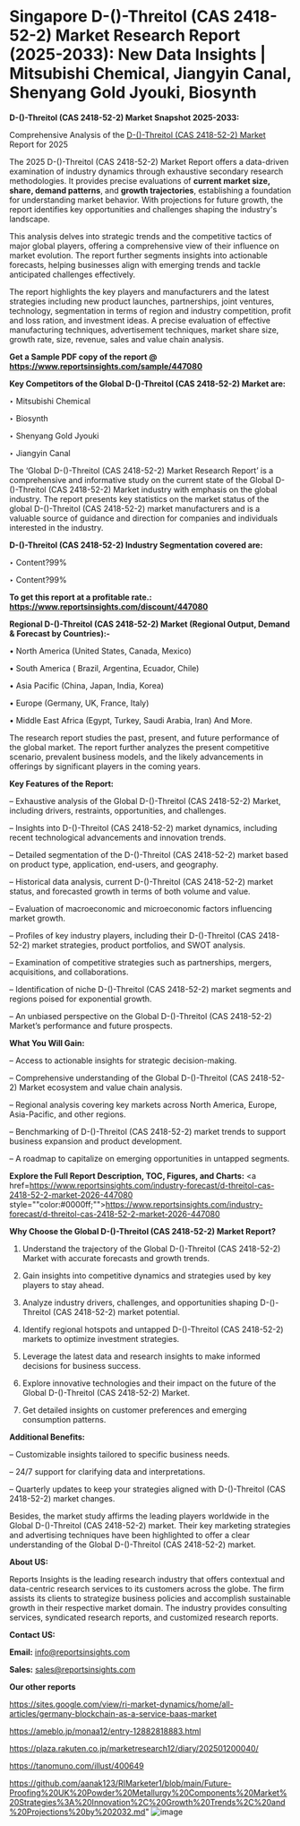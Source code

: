 # Singapore D-()-Threitol (CAS 2418-52-2) Market Research Report (2025-2033): New Data Insights | Mitsubishi Chemical, Jiangyin Canal, Shenyang Gold Jyouki, Biosynth

<strong>D-()-Threitol (CAS 2418-52-2) Market Snapshot 2025-2033:</strong>

Comprehensive Analysis of the <a href=https://www.reportsinsights.com/sample/447080>D-()-Threitol (CAS 2418-52-2) Market</a> Report for 2025

The 2025 D-()-Threitol (CAS 2418-52-2) Market Report offers a data-driven examination of industry dynamics through exhaustive secondary research methodologies. It provides precise evaluations of <strong>current market size, share, demand patterns</strong>, and <strong>growth trajectories</strong>, establishing a foundation for understanding market behavior. With projections for future growth, the report identifies key opportunities and challenges shaping the industry's landscape.

This analysis delves into strategic trends and the competitive tactics of major global players, offering a comprehensive view of their influence on market evolution. The report further segments insights into actionable forecasts, helping businesses align with emerging trends and tackle anticipated challenges effectively.

The report highlights the key players and manufacturers and the latest strategies including new product launches, partnerships, joint ventures, technology, segmentation in terms of region and industry competition, profit and loss ration, and investment ideas. A precise evaluation of effective manufacturing techniques, advertisement techniques, market share size, growth rate, size, revenue, sales and value chain analysis.

<strong>Get a Sample PDF copy of the report @ <a href=https://www.reportsinsights.com/sample/447080 style=color:#0000ff;>https://www.reportsinsights.com/sample/447080</a></strong>

<strong>Key Competitors of the Global D-()-Threitol (CAS 2418-52-2) Market are:</strong>

‣ Mitsubishi Chemical

‣ Biosynth

‣ Shenyang Gold Jyouki

‣ Jiangyin Canal

The ‘Global D-()-Threitol (CAS 2418-52-2) Market Research Report’ is a comprehensive and informative study on the current state of the Global D-()-Threitol (CAS 2418-52-2) Market industry with emphasis on the global industry. The report presents key statistics on the market status of the global D-()-Threitol (CAS 2418-52-2) market manufacturers and is a valuable source of guidance and direction for companies and individuals interested in the industry.

<strong>D-()-Threitol (CAS 2418-52-2) Industry Segmentation covered are:</strong>

‣ Content?99%

‣ Content?99%

<strong>To get this report at a profitable rate.: <a href=https://www.reportsinsights.com/discount/447080 style=color:#0000ff;>https://www.reportsinsights.com/discount/447080</a></strong>

<strong>Regional D-()-Threitol (CAS 2418-52-2) Market (Regional Output, Demand &amp; Forecast by Countries):-</strong>

• North America (United States, Canada, Mexico)

• South America ( Brazil, Argentina, Ecuador, Chile)

• Asia Pacific (China, Japan, India, Korea)

• Europe (Germany, UK, France, Italy)

• Middle East Africa (Egypt, Turkey, Saudi Arabia, Iran) And More.

The research report studies the past, present, and future performance of the global market. The report further analyzes the present competitive scenario, prevalent business models, and the likely advancements in offerings by significant players in the coming years.

<strong>Key Features of the Report:</strong>

– Exhaustive analysis of the Global D-()-Threitol (CAS 2418-52-2) Market, including drivers, restraints, opportunities, and challenges.

– Insights into D-()-Threitol (CAS 2418-52-2) market dynamics, including recent technological advancements and innovation trends.

– Detailed segmentation of the D-()-Threitol (CAS 2418-52-2) market based on product type, application, end-users, and geography.

– Historical data analysis, current D-()-Threitol (CAS 2418-52-2) market status, and forecasted growth in terms of both volume and value.

– Evaluation of macroeconomic and microeconomic factors influencing market growth.

– Profiles of key industry players, including their D-()-Threitol (CAS 2418-52-2) market strategies, product portfolios, and SWOT analysis.

– Examination of competitive strategies such as partnerships, mergers, acquisitions, and collaborations.

– Identification of niche D-()-Threitol (CAS 2418-52-2) market segments and regions poised for exponential growth.

– An unbiased perspective on the Global D-()-Threitol (CAS 2418-52-2) Market’s performance and future prospects.

<strong>What You Will Gain:</strong>

– Access to actionable insights for strategic decision-making.

– Comprehensive understanding of the Global D-()-Threitol (CAS 2418-52-2) Market ecosystem and value chain analysis.

– Regional analysis covering key markets across North America, Europe, Asia-Pacific, and other regions.

– Benchmarking of D-()-Threitol (CAS 2418-52-2) market trends to support business expansion and product development.

– A roadmap to capitalize on emerging opportunities in untapped segments.

<strong>Explore the Full Report Description, TOC, Figures, and Charts:</strong>
<a href=https://www.reportsinsights.com/industry-forecast/d-threitol-cas-2418-52-2-market-2026-447080 style=""color:#0000ff;"">https://www.reportsinsights.com/industry-forecast/d-threitol-cas-2418-52-2-market-2026-447080</a>

<strong>Why Choose the Global D-()-Threitol (CAS 2418-52-2) Market Report?</strong>

1. Understand the trajectory of the Global D-()-Threitol (CAS 2418-52-2) Market with accurate forecasts and growth trends.

2. Gain insights into competitive dynamics and strategies used by key players to stay ahead.

3. Analyze industry drivers, challenges, and opportunities shaping D-()-Threitol (CAS 2418-52-2) market potential.

4. Identify regional hotspots and untapped D-()-Threitol (CAS 2418-52-2) markets to optimize investment strategies.

5. Leverage the latest data and research insights to make informed decisions for business success.

6. Explore innovative technologies and their impact on the future of the Global D-()-Threitol (CAS 2418-52-2) Market.

7. Get detailed insights on customer preferences and emerging consumption patterns.

<strong>Additional Benefits:</strong>

– Customizable insights tailored to specific business needs.

– 24/7 support for clarifying data and interpretations.

– Quarterly updates to keep your strategies aligned with D-()-Threitol (CAS 2418-52-2) market changes.

Besides, the market study affirms the leading players worldwide in the Global D-()-Threitol (CAS 2418-52-2) market. Their key marketing strategies and advertising techniques have been highlighted to offer a clear understanding of the Global D-()-Threitol (CAS 2418-52-2) market.

<strong><strong>About US</strong>:</strong>

Reports Insights is the leading research industry that offers contextual and data-centric research services to its customers across the globe. The firm assists its clients to strategize business policies and accomplish sustainable growth in their respective market domain. The industry provides consulting services, syndicated research reports, and customized research reports.

<strong>Contact US:</strong>

<p class=><b>Email:</b> <a href=mailto:info@reportsinsights.com>info@reportsinsights.com</a></p>
<p class=><b>Sales:</b> <a href=mailto:sales@reportsinsights.com>sales@reportsinsights.com</a></p>

<strong>Our other reports</strong>

<a href=https://sites.google.com/view/ri-market-dynamics/home/all-articles/germany-blockchain-as-a-service-baas-market>https://sites.google.com/view/ri-market-dynamics/home/all-articles/germany-blockchain-as-a-service-baas-market</a>

<a href=https://ameblo.jp/monaa12/entry-12882818883.html>https://ameblo.jp/monaa12/entry-12882818883.html</a>

<a href=https://plaza.rakuten.co.jp/marketresearch12/diary/202501200040/>https://plaza.rakuten.co.jp/marketresearch12/diary/202501200040/</a>

<a href=https://tanomuno.com/illust/400649>https://tanomuno.com/illust/400649</a>

<a href=https://github.com/aanak123/RIMarketer1/blob/main/Future-Proofing%20UK%20Powder%20Metallurgy%20Components%20Market%20Strategies%3A%20Innovation%2C%20Growth%20Trends%2C%20and%20Projections%20by%202032.md>https://github.com/aanak123/RIMarketer1/blob/main/Future-Proofing%20UK%20Powder%20Metallurgy%20Components%20Market%20Strategies%3A%20Innovation%2C%20Growth%20Trends%2C%20and%20Projections%20by%202032.md</a>"
![image](https://github.com/user-attachments/assets/45351f2a-bdb5-476c-af10-36198c68ec59)
